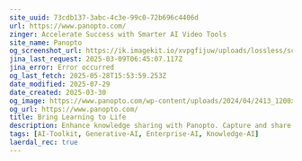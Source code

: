 ```yaml
---
site_uuid: 73cdb137-3abc-4c3e-99c0-72b696c4406d
url: https://www.panopto.com/
zinger: Accelerate Success with Smarter AI Video Tools
site_name: Panopto
og_screenshot_url: https://ik.imagekit.io/xvpgfijuw/uploads/lossless/screenshots/20250528_Panopto_og_screenshot.jpeg
jina_last_request: 2025-03-09T06:45:07.117Z
jina_error: Error occurred
og_last_fetch: 2025-05-28T15:53:59.253Z
date_modified: 2025-07-29
date_created: 2025-03-30
og_image: https://www.panopto.com/wp-content/uploads/2024/04/2413_1200x628-new-services-3.png
og_url: https://www.panopto.com/
title: Bring Learning to Life
description: Enhance knowledge sharing with Panopto. Capture and share grow expert knowledge across teams and campuses with AI-powered tools.
tags: [AI-Toolkit, Generative-AI, Enterprise-AI, Knowledge-AI]
laerdal_rec: true
---
```


